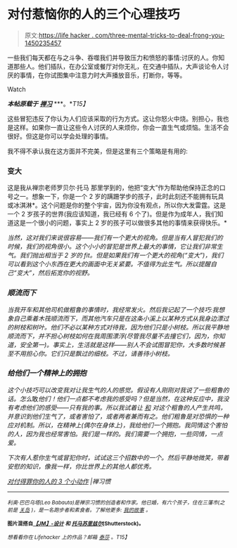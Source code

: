 # 对付惹恼你的人的三个心理技巧

> 原文:[https://life hacker . com/three-mental-tricks-to-deal-frong-you-1450235457](https://lifehacker.com/three-mental-tricks-to-deal-with-people-who-annoy-you-1450235457)

一些我们每天都在与之斗争、吞噬我们并导致压力和愤怒的事情:讨厌的人。你知道那些人。他们插队，在办公室或餐厅对你无礼，在交通中插队，大声谈论令人讨厌的事情，在你试图集中注意力时大声播放音乐，打断你，等等。

Watch

***本帖原载于*** [***禅习***](http://zenhabits.net/offend/) ***。**T15】*

这些冒犯违反了你认为人们应该采取的行为方式。这让你怒火中烧。别担心，我也是这样。如果你一直让这些令人讨厌的人来烦你，你会一直生气或烦恼。生活不会很好。但这是你可以学会处理的事情。

我不得不承认我在这方面并不完美，但是这里有三个策略是有用的:

### **变大**

这是我从禅宗老师罗贝尔·托马 那里学到的，他把“变大”作为帮助他保持正念的口号之一。想象一下，你是一个 2 岁的蹒跚学步的孩子，此时此刻还不能拥有玩具或冰淇淋*。这个问题是你的整个宇宙，因为你没有观点，所以你大发雷霆。这是一个 2 岁孩子的世界(我应该知道，我已经有 6 个了)。但是作为成年人，我们知道这是一个很小的问题，事实上 2 岁的孩子可以做很多其他的事情来获得快乐。*

*当然，这对我们来说很容易——我们有一个更大的视角。但是当有人冒犯我们的时候，我们的视角很小。这个小小的冒犯是世界上最大的事情，它让我们非常生气。我们抛出相当于 2 岁的 fit。但是如果我们有一个更大的视角(“变大”)，我们可以看到这个小东西在更大的画面中无关紧要。不值得为此生气。所以提醒自己“变大”，然后拓宽你的视野。*

### ***顺流而下***

*当我开车和其他司机做粗鲁的事情时，我经常发火。然后我记起了一个技巧:我想象自己乘着木筏顺流而下，而其他汽车只是在这条小溪上以某种方式从我身边漂过的树枝和树叶。他们不必以某种方式对待我，因为他们只是小树枝。所以我平静地顺流而下，并不担心树枝如何在我周围漂浮(尽管我尽量不去撞它们，因为，你知道，安全第一)。事实上，生活就是这样——别人不会试图冒犯你，大多数时候甚至不用担心你。它们只是飘过的细枝。不过，请善待小树枝。*

### *给他们一个精神上的拥抱*

*这个小技巧可以改变我对让我生气的人的感觉。假设有人刚刚对我说了一些粗鲁的话。怎么*敢*他们！他们一点都不考虑我的感受吗？但是当然，在这种反应中，我没有考虑他们的感受——只有我的事。所以我试着让 [和](https://lifehacker.com/defuse-temper-tantrums-with-empathy-509705335) 对这个粗鲁的人产生共鸣，并意识到他们生气了，或者害怕了，或者两者兼而有之。他们粗鲁是对恐惧的一种应对机制。所以，在精神上(偶尔在身体上)，我给他们一个拥抱。我同情这个害怕的人，因为我也经常害怕。我们是一样的。我们需要一个拥抱，一些同情，一点爱。*

*下次有人惹你生气或冒犯你时，试试这三个招数中的一个。然后平静地微笑，带着安慰的知识，像我一样，你比世界上的其他人都优秀。*

*[对付得罪你的人的 3 个小动作](http://zenhabits.net/offend/) |禅习惯*

* * *

**<small>利奥·巴巴乌塔(Leo Babauta)是禅宗习惯的创造者和作家。他已婚，有六个孩子，住在三藩市(之前是</small>* [*<small>关岛</small>*](http://guampedia.com/) *<small>)，是一名跑步者和素食者。了解他更多:</small>* [*<small>我的故事</small>*](http://zenhabits.net/2007/02/my-story/) *<small>。</small>**

**<small>图片混搭自</small>*[*<small>【JM】-设计</small>*](http://www.shutterstock.com/pic-145978958/stock-photo-raft.html?src=g4vOPjy_besjNTgxLosYsA-1-49) *<small>和</small>* [*<small>托马苏里兹尔</small>*](http://www.shutterstock.com/pic-133721177/stock-photo-young-businessman-meditating-in-yoga-lotus-pose-on-white-background.html?src=3hbIfDDZjox5sxbQ4W6eeQ-1-13)*<small>(Shutterstock)。</small>**

*<small>*想看看你在 Lifehacker 上的作品？邮箱*</small> [<small>*泰莎*</small>](https://mail.google.com/mail/?view=cm&fs=1&tf=1&to=tessa@lifehacker.com) <small>*。*T15】</small>*
